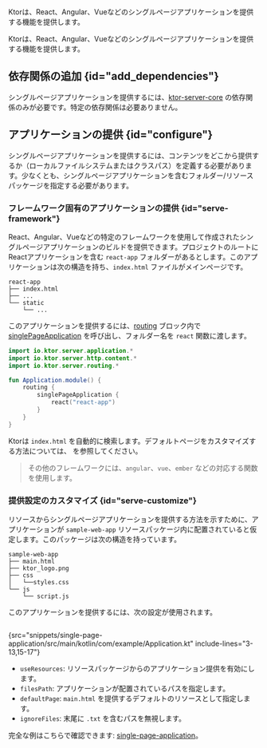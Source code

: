 [//]: # (title: シングルページアプリケーションの提供)

<show-structure for="chapter" depth="2"/>

<tldr>
<var name="example_name" value="single-page-application"/>
<include from="lib.topic" element-id="download_example"/>
</tldr>

<link-summary>
Ktorは、React、Angular、Vueなどのシングルページアプリケーションを提供する機能を提供します。
</link-summary>

Ktorは、React、Angular、Vueなどのシングルページアプリケーションを提供する機能を提供します。

## 依存関係の追加 {id="add_dependencies"}

シングルページアプリケーションを提供するには、[ktor-server-core](server-dependencies.topic#add-ktor-dependencies) の依存関係のみが必要です。特定の依存関係は必要ありません。

## アプリケーションの提供 {id="configure"}

シングルページアプリケーションを提供するには、コンテンツをどこから提供するか（ローカルファイルシステムまたはクラスパス）を定義する必要があります。少なくとも、シングルページアプリケーションを含むフォルダー/リソースパッケージを指定する必要があります。

### フレームワーク固有のアプリケーションの提供 {id="serve-framework"}

React、Angular、Vueなどの特定のフレームワークを使用して作成されたシングルページアプリケーションのビルドを提供できます。プロジェクトのルートにReactアプリケーションを含む `react-app` フォルダーがあるとします。このアプリケーションは次の構造を持ち、`index.html` ファイルがメインページです。

```text
react-app
├── index.html
├── ...
└── static
    └── ...
```

このアプリケーションを提供するには、[routing](server-routing.md) ブロック内で [singlePageApplication](https://api.ktor.io/ktor-server/ktor-server-core/io.ktor.server.http.content/single-page-application.html) を呼び出し、フォルダー名を `react` 関数に渡します。

```kotlin
import io.ktor.server.application.*
import io.ktor.server.http.content.*
import io.ktor.server.routing.*

fun Application.module() {
    routing {
        singlePageApplication {
            react("react-app")
        }
    }
}
```

Ktorは `index.html` を自動的に検索します。デフォルトページをカスタマイズする方法については、[](#serve-customize) を参照してください。

> その他のフレームワークには、`angular`、`vue`、`ember` などの対応する関数を使用します。

### 提供設定のカスタマイズ {id="serve-customize"}

リソースからシングルページアプリケーションを提供する方法を示すために、アプリケーションが `sample-web-app` リソースパッケージ内に配置されていると仮定します。このパッケージは次の構造を持っています。

```text
sample-web-app
├── main.html
├── ktor_logo.png
├── css
│   └──styles.css
└── js
    └── script.js
```

このアプリケーションを提供するには、次の設定が使用されます。

```kotlin
```
{src="snippets/single-page-application/src/main/kotlin/com/example/Application.kt" include-lines="3-13,15-17"}

- `useResources`: リソースパッケージからのアプリケーション提供を有効にします。
- `filesPath`: アプリケーションが配置されているパスを指定します。
- `defaultPage`: `main.html` を提供するデフォルトのリソースとして指定します。
- `ignoreFiles`: 末尾に `.txt` を含むパスを無視します。

完全な例はこちらで確認できます: [single-page-application](https://github.com/ktorio/ktor-documentation/tree/%ktor_version%/codeSnippets/snippets/single-page-application)。